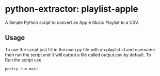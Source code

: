 # python-extractor: playlist-apple
A Simple Python script to convert an Apple Music Playlist to a CSV. 

## Usage
To use the script just fill in the main.py file with an playlist id and username then run the script and it will output a file called output.csv by default. 
To Run the script use
```
poetry run main
```
